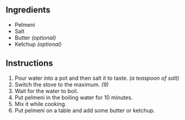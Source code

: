 ## Ingredients

- Pelmeni
- Salt
- Butter *(optional)*
- Ketchup *(optional)*

## Instructions

1. Pour water into a pot and then salt it to taste. *(a teaspoon of salt)*
1. Switch the stove to the maximum. *(9)*
1. Wait for the water to boil.
1. Put pelmeni in the boiling water for 10 minutes.
1. Mix it while cooking.
1. Put pelmeni on a table and add some butter or ketchup.